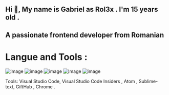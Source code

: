 <h2>Hi 👋, My name is Gabriel as </>Rol3x . I'm 15 years old . </h2>

<h2>A passionate frontend developer from Romanian</h2>

<h1> Langue and Tools : </h1>

![image](https://user-images.githubusercontent.com/74288530/168331581-68e6bb7d-5128-404f-a5c8-433af97bc21f.png)
![image](https://user-images.githubusercontent.com/74288530/168331641-a53a9695-d77c-4d33-bf36-379ad01e7940.png)
![image](https://user-images.githubusercontent.com/74288530/168331659-cac4cea7-dc3e-49a0-8ca8-eac7bb05ed0d.png)
![image](https://user-images.githubusercontent.com/74288530/168335744-7eebcadb-197f-4ab8-9c93-97e4cfbf4c0e.png)
![image](https://user-images.githubusercontent.com/74288530/168335806-cb210204-2ab0-4e5e-a680-405690768959.png)



Tools: Visual Studio Code, Visual Studio Code Insiders , Atom , Sublime-text, GiftHub , Chrome .
